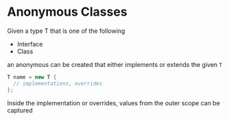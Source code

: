 # Anonymous Classes

Given a type T that is one of the following

- Interface
- Class

an anonymous can be created that either implements or extends the given `T`

```java
T name = new T {
  // implementations, overrides
};
```

Inside the implementation or overrides, values from the outer scope can be
captured
